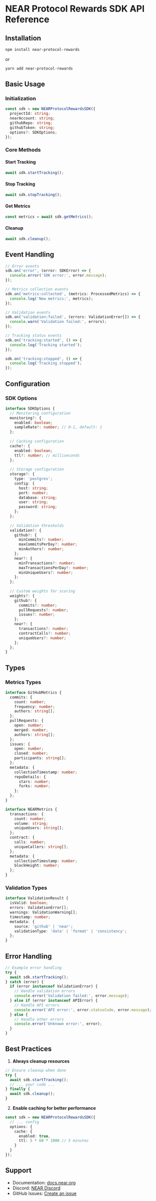 # NEAR Protocol Rewards SDK API Reference

## Installation

```bash
npm install near-protocol-rewards
```

or

```bash
yarn add near-protocol-rewards
```

## Basic Usage

### Initialization
```typescript
const sdk = new NEARProtocolRewardsSDK({
  projectId: string;
  nearAccount: string;
  githubRepo: string;
  githubToken: string;
  options?: SDKOptions;
});
```

### Core Methods

#### Start Tracking
```typescript
await sdk.startTracking();
```

#### Stop Tracking
```typescript
await sdk.stopTracking();
```

#### Get Metrics
```typescript
const metrics = await sdk.getMetrics();
```

#### Cleanup
```typescript
await sdk.cleanup();
```

## Event Handling

```typescript
// Error events
sdk.on('error', (error: SDKError) => {
  console.error('SDK error:', error.message);
});

// Metrics collection events
sdk.on('metrics:collected', (metrics: ProcessedMetrics) => {
  console.log('New metrics:', metrics);
});

// Validation events
sdk.on('validation:failed', (errors: ValidationError[]) => {
  console.warn('Validation failed:', errors);
});

// Tracking status events
sdk.on('tracking:started', () => {
  console.log('Tracking started');
});

sdk.on('tracking:stopped', () => {
  console.log('Tracking stopped');
});
```

## Configuration

### SDK Options
```typescript
interface SDKOptions {
  // Monitoring configuration
  monitoring?: {
    enabled: boolean;
    sampleRate?: number; // 0-1, default: 1
  };
  
  // Caching configuration
  cache?: {
    enabled: boolean;
    ttl?: number; // milliseconds
  };
  
  // Storage configuration
  storage?: {
    type: 'postgres';
    config: {
      host: string;
      port: number;
      database: string;
      user: string;
      password: string;
    };
  };
  
  // Validation thresholds
  validation?: {
    github?: {
      minCommits?: number;
      maxCommitsPerDay?: number;
      minAuthors?: number;
    };
    near?: {
      minTransactions?: number;
      maxTransactionsPerDay?: number;
      minUniqueUsers?: number;
    };
  };
  
  // Custom weights for scoring
  weights?: {
    github?: {
      commits?: number;
      pullRequests?: number;
      issues?: number;
    };
    near?: {
      transactions?: number;
      contractCalls?: number;
      uniqueUsers?: number;
    };
  };
}
```

## Types

### Metrics Types

```typescript
interface GitHubMetrics {
  commits: {
    count: number;
    frequency: number;
    authors: string[];
  };
  pullRequests: {
    open: number;
    merged: number;
    authors: string[];
  };
  issues: {
    open: number;
    closed: number;
    participants: string[];
  };
  metadata: {
    collectionTimestamp: number;
    repoDetails: {
      stars: number;
      forks: number;
    };
  };
}

interface NEARMetrics {
  transactions: {
    count: number;
    volume: string;
    uniqueUsers: string[];
  };
  contract: {
    calls: number;
    uniqueCallers: string[];
  };
  metadata: {
    collectionTimestamp: number;
    blockHeight: number;
  };
}
```

### Validation Types

```typescript
interface ValidationResult {
  isValid: boolean;
  errors: ValidationError[];
  warnings: ValidationWarning[];
  timestamp: number;
  metadata: {
    source: 'github' | 'near';
    validationType: 'data' | 'format' | 'consistency';
  };
}
```

## Error Handling

```typescript
// Example error handling
try {
  await sdk.startTracking();
} catch (error) {
  if (error instanceof ValidationError) {
    // Handle validation errors
    console.error('Validation failed:', error.message);
  } else if (error instanceof APIError) {
    // Handle API errors
    console.error('API error:', error.statusCode, error.message);
  } else {
    // Handle other errors
    console.error('Unknown error:', error);
  }
}
```

## Best Practices

1. **Always cleanup resources**
```typescript
// Ensure cleanup when done
try {
  await sdk.startTracking();
  // ... your code ...
} finally {
  await sdk.cleanup();
}
```

2. **Enable caching for better performance**
```typescript
const sdk = new NEARProtocolRewardsSDK({
  // ... config
  options: {
    cache: {
      enabled: true,
      ttl: 5 * 60 * 1000 // 5 minutes
    }
  }
});
```

## Support

- Documentation: [docs.near.org](https://docs.near.org)
- Discord: [NEAR Discord](https://near.chat)
- GitHub Issues: [Create an issue](https://github.com/near/protocol-rewards/issues)
